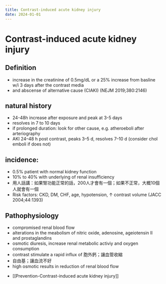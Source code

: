 ```yaml
---
title: Contrast-induced acute kidney injury
date: 2024-01-01
---
```

# Contrast-induced acute kidney injury

## Definition
- increase in the creatinine of 0.5mg/dL or a 25% increase from basline w/i 3 days after the contrast media 
- and abscense of alternative cause
(CIAKI) (NEJM 2019;380:2146)

## natural history 
- 24-48h increase after exposure and peak at 3-5 days
- resolves in 7 to 10 days
- if prolonged duration: look for other cause, e.g. atheroeboli after arteriography
- AKI 24–48 h post contrast, peaks 3–5 d, resolves 7–10 d (consider chol emboli if does not)

## incidence: 
- 0.5% patient with normal kidney function
- 10% to 40% with underlying of renal insufficiency
- 用人話講：如果腎功能正常的話，200人才會有一個；如果不正常，大概10個人就會有一個
- Risk factors: CKD, DM, CHF, age, hypotension, ↑ contrast volume (JACC 2004;44:1393)

## Pathophysiology
- compromised renal blood flow
- alterations in the meabolism of nitric oxide, adenosine, ageiotensin II and prostaglandins
- osmotic diuresis, increase renal metabolic activiy and oxygen consumption
- contrast stimulate a rapid influx of 胞外鈣；讓血管收縮
- 自由基；讓血流不好
- high osmotic results in reduction of renal blood flow

* [[Prevention-Contrast-induced acute kidney injury]]
